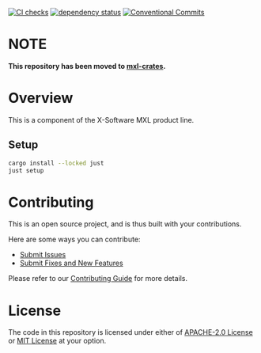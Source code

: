 [![CI checks](https://github.com/x-software-com/mxl-investigator/actions/workflows/check.yml/badge.svg)](https://github.com/x-software-com/mxl-investigator/actions/workflows/check.yml)
[![dependency status](https://deps.rs/repo/github/x-software-com/mxl-investigator/status.svg)](https://deps.rs/repo/github/x-software-com/mxl-investigator)
[![Conventional Commits](https://img.shields.io/badge/Conventional%20Commits-1.0.0-yellow.svg)](https://conventionalcommits.org)

# NOTE

**This repository has been moved to [mxl-crates](https://github.com/x-software-com/mxl-crates).**

# Overview

This is a component of the X-Software MXL product line.

## Setup

```sh
cargo install --locked just
just setup
```

# Contributing

This is an open source project, and is thus built with your contributions.

Here are some ways you can contribute:

* [Submit Issues][contributing:submit-issue]
* [Submit Fixes and New Features][contributing:submit-pr]

Please refer to our [Contributing Guide](CONTRIBUTING.md) for more details.

[contributing:submit-issue]: https://github.com/x-software-com/mxl-investigator/issues/new/choose
[contributing:submit-pr]: https://github.com/x-software-com/mxl-investigator/pulls

# License

The code in this repository is licensed under either of [APACHE-2.0 License](LICENSE-APACHE) or [MIT License](LICENSE-MIT) at your option.
